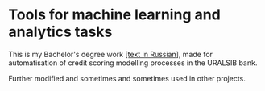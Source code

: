 Tools for machine learning and analytics tasks
==============================================

This is my Bachelor's degree work [[text in Russian]](https://docs.google.com/document/d/153Fc-TLrHQQv-TWU0UmdVyXGRUBBvLRL5Eyy4AwDkD4/edit?usp=sharing), 
made for automatisation of credit scoring 
modelling processes in the URALSIB bank.

Further modified and sometimes and sometimes used in other projects.